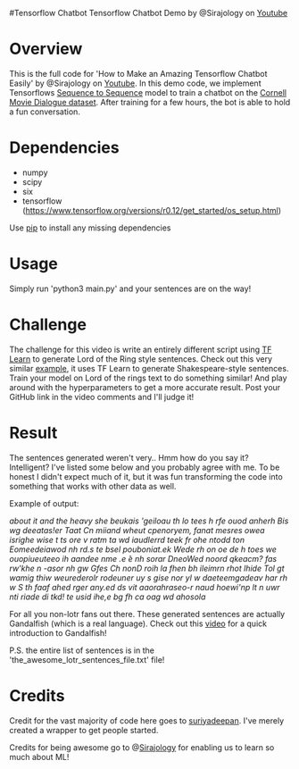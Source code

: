 #Tensorflow Chatbot
Tensorflow Chatbot Demo by @Sirajology on [Youtube](https://youtu.be/SJDEOWLHYVo)

Overview
============
This is the full code for 'How to Make an Amazing Tensorflow Chatbot Easily' by @Sirajology on [Youtube](https://youtu.be/SJDEOWLHYVo). In this demo code, we implement Tensorflows [Sequence to Sequence](https://www.tensorflow.org/versions/r0.12/tutorials/seq2seq/index.html) model to train a
chatbot on the [Cornell Movie Dialogue dataset](https://www.cs.cornell.edu/~cristian/Cornell_Movie-Dialogs_Corpus.html). After training for a few hours, the bot is able to hold a fun conversation.


Dependencies
============
* numpy
* scipy 
* six
* tensorflow (https://www.tensorflow.org/versions/r0.12/get_started/os_setup.html)

Use [pip](https://pypi.python.org/pypi/pip) to install any missing dependencies


Usage
===========

Simply run 'python3 main.py' and your sentences are on the way!


Challenge
===========

The challenge for this video is write an entirely different script using [TF Learn](http://tflearn.org/) to generate Lord of the Ring style sentences. Check out this very similar [example](https://github.com/tflearn/tflearn/blob/master/examples/nlp/lstm_generator_shakespeare.py), it uses TF Learn to generate Shakespeare-style sentences. Train your model on Lord of the rings text to do something similar! And play around with the hyperparameters to get a more accurate result. Post your GitHub link in the video comments and I'll judge it! 

Result
===========
The sentences generated weren't very.. Hmm how do you say it? Intelligent? I've listed some below and you probably agree with me. To be honest I didn't expect much of it, but it was fun transforming the code into something that works with other data as well.

Example of output:

*about it and the heavy she beukais 'geiloau
th lo
tees h rfe ouod anherh Bis wg deeatas!er Taat Cn miiand wheut cpenoryem, fanat mesres owea
isrighe wise t ts  ore v ratm ta wd iaudlerrd teek fr ohe ntodd ton Eomeedeiawod nh rd.s te bsel pouboniat.ek Wede rh  on oe de h toes we ouopiueuteeo  ih aandee nme .e ̂e nh sorar DneoWed noord qkeacm? fas
rw'khe n -asor nh gw Gfes Ch nonD roih la fhen bh ileimrn rhot lhide Tol gt wamig thiw weurederolr rodeuner uy s gise nor yl w daeteemgadeav har rh w S th faaf ahed rger any.ed ds vit aaorahraseo-r naud hoewi'np lt n uwr nti riade di tkd! te 
usid ihe,e bg fh ca oag wd ahosola*


For all you non-lotr fans out there. These generated sentences are actually Gandalfish (which is a real language). Check out this [video](https://www.youtube.com/watch?v=GJVOreG4F-E) for a quick introduction to Gandalfish!

P.S. the entire list of sentences is in the 'the_awesome_lotr_sentences_file.txt' file!

Credits
===========
Credit for the vast majority of code here goes to [suriyadeepan](https://github.com/suriyadeepan). I've merely created a wrapper to get people started. 

Credits for being awesome go to @[Sirajology](https://www.youtube.com/sirajology) for enabling us to learn so much about ML!
